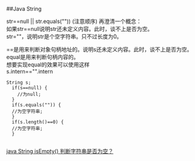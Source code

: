 ##Java String



str==null   ||   str.equals(""))    (注意顺序)
  再澄清一个概念：  
  如果str==null说明str还未定义内容。此时，谈不上是否为空。  
  str=""，说明str是个空字符串。只不过长度为0。



  ==是用来判断对象句柄地址的。说明s还未定义内容。此时，谈不上是否为空。     
  equal是用来判断句柄内容的。  
  想要实现equal的效果可以使用这样  
  s.intern=="".intern

```
String s;  
  if(s==null) {  
    //为null;  
  }  
  if(s.equals("")) {  
  //为空字符串;  
  }  
  if(s.length()==0) {  
  //为空字符串;  
  }


```


[java String isEmpty() 判断字符串是否为空？](https://www.zhihu.com/question/20570393)
